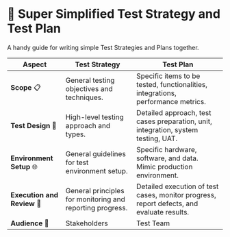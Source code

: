 # 🧪 Super Simplified Test Strategy and Test Plan
A handy guide for writing simple Test Strategies and Plans together.

| **Aspect**               | **Test Strategy**                                                            | **Test Plan**                                                                                                     |
| ------------------------ | ----------------------------------------------------------------------------- | ----------------------------------------------------------------------------------------------------------------- |
| **Scope** 📋             | General testing objectives and techniques.                                   | Specific items to be tested, functionalities, integrations, performance metrics.                                  |
| **Test Design** 📐       | High-level testing approach and types.                                        | Detailed approach, test cases preparation, unit, integration, system testing, UAT.                                |
| **Environment Setup** 🌐 | General guidelines for test environment setup.                                | Specific hardware, software, and data. Mimic production environment.                                              |
| **Execution and Review** 🐞 | General principles for monitoring and reporting progress.                     | Detailed execution of test cases, monitor progress, report defects, and evaluate results.                         |
| **Audience** 👥          | Stakeholders                                                                  | Test Team                                                                                                          |
